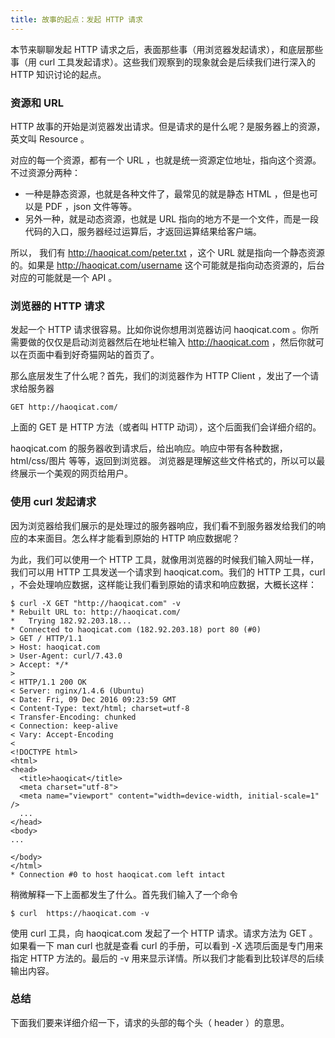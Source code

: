 ```yaml
---
title: 故事的起点：发起 HTTP 请求
---
```


本节来聊聊发起 HTTP 请求之后，表面那些事（用浏览器发起请求），和底层那些事（用 curl 工具发起请求）。这些我们观察到的现象就会是后续我们进行深入的 HTTP 知识讨论的起点。

### 资源和 URL

HTTP 故事的开始是浏览器发出请求。但是请求的是什么呢？是服务器上的资源，英文叫 Resource 。

对应的每一个资源，都有一个 URL ，也就是统一资源定位地址，指向这个资源。不过资源分两种：

- 一种是静态资源，也就是各种文件了，最常见的就是静态 HTML ，但是也可以是 PDF ，json 文件等等。
- 另外一种，就是动态资源，也就是 URL 指向的地方不是一个文件，而是一段代码的入口，服务器经过运算后，才返回运算结果给客户端。

所以， 我们有 http://haoqicat.com/peter.txt ，这个 URL 就是指向一个静态资源的。如果是 http://haoqicat.com/username 这个可能就是指向动态资源的，后台对应的可能就是一个 API 。

### 浏览器的 HTTP 请求

发起一个 HTTP 请求很容易。比如你说你想用浏览器访问 haoqicat.com 。你所需要做的仅仅是启动浏览器然后在地址栏输入 http://haoqicat.com ，然后你就可以在页面中看到好奇猫网站的首页了。

那么底层发生了什么呢？首先，我们的浏览器作为 HTTP Client ，发出了一个请求给服务器

```
GET http://haoqicat.com/
```
上面的 GET 是 HTTP 方法（或者叫 HTTP 动词），这个后面我们会详细介绍的。

haoqicat.com 的服务器收到请求后，给出响应。响应中带有各种数据，html/css/图片 等等，返回到浏览器。 浏览器是理解这些文件格式的，所以可以最终展示一个美观的网页给用户。

### 使用 curl 发起请求

因为浏览器给我们展示的是处理过的服务器响应，我们看不到服务器发给我们的响应的本来面目。怎么样才能看到原始的 HTTP 响应数据呢？

为此，我们可以使用一个 HTTP 工具，就像用浏览器的时候我们输入网址一样，我们可以用 HTTP 工具发送一个请求到 haoqicat.com。我们的 HTTP 工具，curl ，不会处理响应数据，这样能让我们看到原始的请求和响应数据，大概长这样：

```
$ curl -X GET "http://haoqicat.com" -v
* Rebuilt URL to: http://haoqicat.com/
*   Trying 182.92.203.18...
* Connected to haoqicat.com (182.92.203.18) port 80 (#0)
> GET / HTTP/1.1
> Host: haoqicat.com
> User-Agent: curl/7.43.0
> Accept: */*
>
< HTTP/1.1 200 OK
< Server: nginx/1.4.6 (Ubuntu)
< Date: Fri, 09 Dec 2016 09:23:59 GMT
< Content-Type: text/html; charset=utf-8
< Transfer-Encoding: chunked
< Connection: keep-alive
< Vary: Accept-Encoding
<
<!DOCTYPE html>
<html>
<head>
  <title>haoqicat</title>
  <meta charset="utf-8">
  <meta name="viewport" content="width=device-width, initial-scale=1" />
  ...
</head>
<body>
...

</body>
</html>
* Connection #0 to host haoqicat.com left intact
```

稍微解释一下上面都发生了什么。首先我们输入了一个命令

```
$ curl  https://haoqicat.com -v
```
使用 curl 工具，向 haoqicat.com 发起了一个 HTTP 请求。请求方法为 GET 。如果看一下 man curl 也就是查看 curl 的手册，可以看到 -X 选项后面是专门用来指定 HTTP 方法的。最后的 -v 用来显示详情。所以我们才能看到比较详尽的后续输出内容。

### 总结

下面我们要来详细介绍一下，请求的头部的每个头（ header ）的意思。
